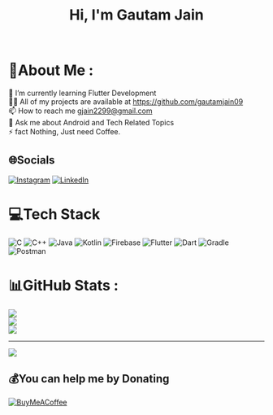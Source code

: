 <h1 align="center">Hi, I'm Gautam Jain</h1>
<br>

# 💫About Me :
🌱 I’m currently learning Flutter Development <br />
👨‍💻 All of my projects are available at https://github.com/gautamjain09 <br />
📫 How to reach me gjain2299@gmail.com <br />
💬 Ask me about Android and Tech Related Topics <br />
⚡ fact Nothing, Just need Coffee. <br />

## 🌐Socials
[![Instagram](https://img.shields.io/badge/Instagram-%23E4405F.svg?logo=Instagram&logoColor=white)](https://instagram.com/gautam_nareliya) [![LinkedIn](https://img.shields.io/badge/LinkedIn-%230077B5.svg?logo=linkedin&logoColor=white)](https://linkedin.com/in/gautam-jain-1382011aa) 

# 💻Tech Stack
![C](https://img.shields.io/badge/c-%2300599C.svg?style=for-the-badge&logo=c&logoColor=white) ![C++](https://img.shields.io/badge/c++-%2300599C.svg?style=for-the-badge&logo=c%2B%2B&logoColor=white) ![Java](https://img.shields.io/badge/java-%23ED8B00.svg?style=for-the-badge&logo=java&logoColor=white) ![Kotlin](https://img.shields.io/badge/kotlin-%230095D5.svg?style=for-the-badge&logo=kotlin&logoColor=white) ![Firebase](https://img.shields.io/badge/firebase-%23039BE5.svg?style=for-the-badge&logo=firebase) ![Flutter](https://img.shields.io/badge/Flutter-%2302569B.svg?style=for-the-badge&logo=Flutter&logoColor=white) ![Dart](https://img.shields.io/badge/dart-%230175C2.svg?style=for-the-badge&logo=dart&logoColor=white) ![Gradle](https://img.shields.io/badge/Gradle-02303A.svg?style=for-the-badge&logo=Gradle&logoColor=white) ![Postman](https://img.shields.io/badge/Postman-FF6C37?style=for-the-badge&logo=postman&logoColor=white)
# 📊GitHub Stats :
![](https://github-readme-stats.vercel.app/api?username=gautamjain09&theme=dracula&hide_border=true&include_all_commits=false&count_private=false)<br/>
![](https://github-readme-streak-stats.herokuapp.com/?user=gautamjain09&theme=dracula&hide_border=true)<br/>
![](https://github-readme-stats.vercel.app/api/top-langs/?username=gautamjain09&theme=dracula&hide_border=true&include_all_commits=false&count_private=false&layout=compact)

---
[![](https://visitcount.itsvg.in/api?id=gautamjain09&icon=0&color=12)](https://visitcount.itsvg.in)

  ## 💰You can help me by Donating
  [![BuyMeACoffee](https://img.shields.io/badge/Buy%20Me%20a%20Coffee-ffdd00?style=for-the-badge&logo=buy-me-a-coffee&logoColor=black)](https://buymeacoffee.com/gautamjain09) 

  <!-- Proudly created with GPRM ( https://gprm.itsvg.in ) -->
  